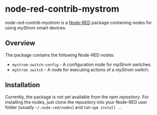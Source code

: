 # node-red-contrib-mystrom
_node-red-contrib-mystrom_ is a [Node-RED](https://nodered.org/) package containing nodes for using _myStrom_ smart devices.

## Overview
The package contains the following Node-RED nodes:

- `mystrom-switch-config` \- A configuration node for _myStrom_ switches.
- `myStrom switch` \- A node for executing actions of a _myStrom_ switch.

## Installation
Currently, the package is not yet available from the _npm repository_. For installing the nodes, just clone the repository into your Node-RED user folder (usually `~/.node-red/nodes`) and run `npm install .`.
